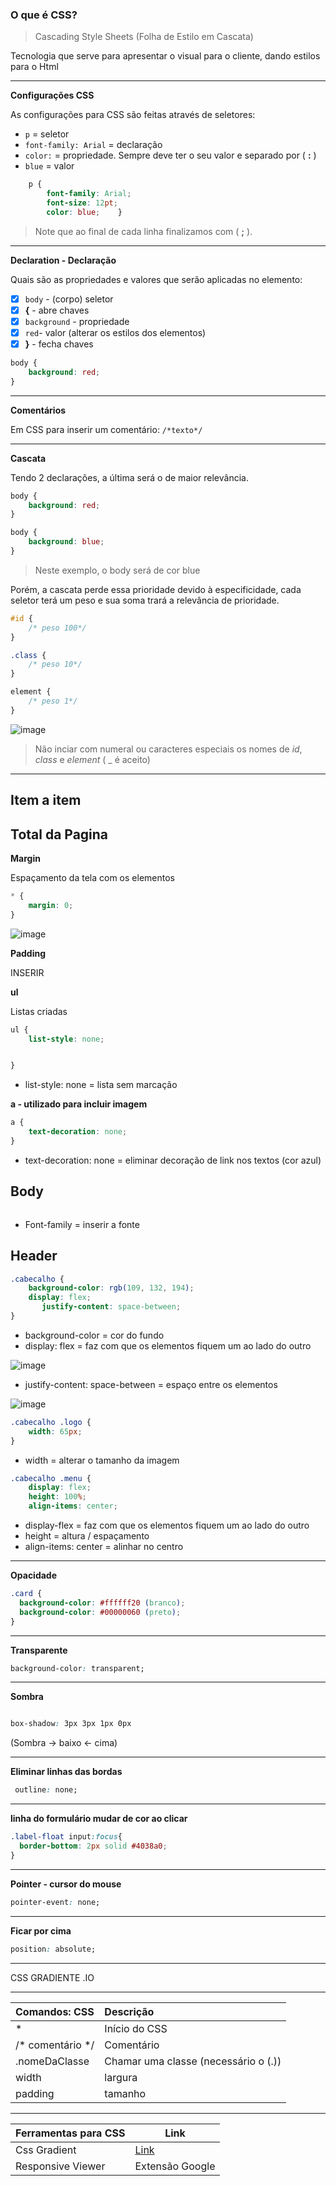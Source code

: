 ### O que é CSS?

> Cascading Style Sheets (Folha de Estilo em Cascata)

Tecnologia que serve para apresentar o visual para o cliente, dando estilos para o Html

<hr>

**Configurações CSS** 

As configurações para CSS são feitas através de seletores:

 - `p` = seletor
 - `font-family: Arial` = declaração
 - `color:` = propriedade. Sempre deve ter o seu valor e separado por ( **:** )
 - `blue` = valor
```css
    p {
        font-family: Arial;
        font-size: 12pt;
        color: blue;    }
```

> Note que ao final de cada linha finalizamos com ( **;** ).
    
<hr>

**Declaration - Declaração**

Quais são as propriedades e valores que serão aplicadas no elemento:

- [x] `body` - (corpo) seletor
- [x] **{** - abre chaves
- [x] `background` - propriedade
- [x] `red`- valor (alterar os estilos dos elementos)
- [x] **}** - fecha chaves 

```css
body {
    background: red;
}
```

<hr>

**Comentários**

Em CSS para inserir um comentário: `/*texto*/` 

<hr>

**Cascata**

Tendo 2 declarações, a última será o de maior relevância.

```css
body {
    background: red;
}

body {
    background: blue;
}
```
> Neste exemplo, o body será de cor blue

Porém, a cascata perde essa prioridade devido à especificidade, cada seletor terá um peso e sua soma trará a relevância de prioridade.

```css
#id {
    /* peso 100*/
}

.class {
    /* peso 10*/
}

element {
    /* peso 1*/
}
```

![image](https://user-images.githubusercontent.com/108991648/183656135-7636b011-67da-4123-90c9-d3ae5f2f2cfe.png)


> Não inciar com numeral ou caracteres especiais os nomes de *id*, *class* e *element* ( _ é aceito)

<hr>

## Item a item


## Total da Pagina

**Margin**

Espaçamento da tela com os elementos

```css
* {
    margin: 0;
}
```
![image](https://user-images.githubusercontent.com/108991648/213766860-1b052045-e927-431e-b1dc-389e9dfebc89.png)

**Padding**

INSERIR 

**ul**

Listas criadas

```css
ul {
    list-style: none;


}
```

- list-style: none = lista sem marcação

**a - utilizado para incluir imagem**

```css
a {
    text-decoration: none;
}
```

- text-decoration: none = eliminar decoração de link nos textos (cor azul)

## Body

```css

```

- Font-family = inserir a fonte


## Header

```css
.cabecalho {
    background-color: rgb(109, 132, 194);
    display: flex;
       justify-content: space-between;
}
```
- background-color = cor do fundo
- display: flex = faz com que os elementos fiquem um ao lado do outro

![image](https://user-images.githubusercontent.com/108991648/213780218-f40cc3f2-01a3-4b41-b8f7-6fa557427d86.png)

   - justify-content: space-between = espaço entre os elementos

![image](https://user-images.githubusercontent.com/108991648/213780731-65533c01-bcc4-401f-a3b8-f90494d49aa1.png)

```css
.cabecalho .logo {
    width: 65px;
}
```
- width = alterar o tamanho da imagem

```css
.cabecalho .menu {
    display: flex;
    height: 100%;
    align-items: center;
```
- display-flex = faz com que os elementos fiquem um ao lado do outro
- height = altura / espaçamento
-  align-items: center = alinhar no centro

___________________

**Opacidade**

```css
.card {
  background-color: #ffffff20 (branco);
  background-color: #00000060 (preto);
}
```
_________________
**Transparente**

```css
background-color: transparent;
```
____________________

**Sombra**

```css

box-shadow: 3px 3px 1px 0px
```
(Sombra -> baixo <- cima)

_________

**Eliminar linhas das bordas**
```css
 outline: none;
```

______________

**linha do formulário mudar de cor ao clicar**

```Css
.label-float input:focus{
  border-bottom: 2px solid #4038a0;
}
```
_________________

**Pointer - cursor do mouse**

```css
pointer-event: none;
```

_______________________

**Ficar por cima**

```css
position: absolute;
```

_______________________




CSS GRADIENTE .IO


<hr>

Comandos: CSS | Descrição
:-|:-
* | Início do CSS
/* comentário */ | Comentário
.nomeDaClasse | Chamar uma classe (necessário o (.))
width | largura
padding | tamanho


<hr>

Ferramentas para CSS | Link
-|-
Css Gradient | [Link](https://cssgradient.io/)
Responsive Viewer | Extensão Google